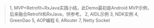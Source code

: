 > 1, MVP+Retrofit+RxJava实践小结，此Demo最初是Android MVP示例，后来融合Retrofit和RxJava，供参考。
> 2, AIDL示例
> 3, NDK实例
> 4, GreenDao
> 5, AOP编程
> 6, ARouter
> 7, Netty Socket
